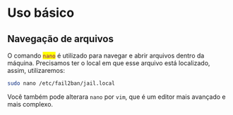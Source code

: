 # Uso básico

## Navegação de arquivos

O comando <mark style="color:purple;">`nano`</mark> é utilizado para navegar e abrir arquivos dentro da máquina. Precisamos ter o local em que esse arquivo está localizado, assim, utilizaremos:

```bash
sudo nano /etc/fail2ban/jail.local
```

Você também pode alterara `nano` por `vim`, que é um editor mais avançado e mais complexo.
